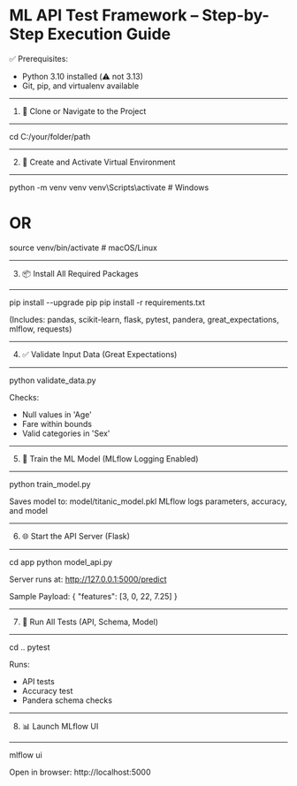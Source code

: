
ML API Test Framework – Step-by-Step Execution Guide
====================================================

✅ Prerequisites:
- Python 3.10 installed (⚠️ not 3.13)
- Git, pip, and virtualenv available

----------------------------------------------------
1. 📁 Clone or Navigate to the Project
----------------------------------------------------

cd C:/your/folder/path

----------------------------------------------------
2. 🐍 Create and Activate Virtual Environment
----------------------------------------------------

python -m venv venv
venv\Scripts\activate               # Windows
# OR
source venv/bin/activate             # macOS/Linux

----------------------------------------------------
3. 📦 Install All Required Packages
----------------------------------------------------

pip install --upgrade pip
pip install -r requirements.txt

(Includes: pandas, scikit-learn, flask, pytest, pandera, great_expectations, mlflow, requests)

----------------------------------------------------
4. ✅ Validate Input Data (Great Expectations)
----------------------------------------------------

python validate_data.py

Checks:
- Null values in 'Age'
- Fare within bounds
- Valid categories in 'Sex'

----------------------------------------------------
5. 🧠 Train the ML Model (MLflow Logging Enabled)
----------------------------------------------------

python train_model.py

Saves model to: model/titanic_model.pkl
MLflow logs parameters, accuracy, and model

----------------------------------------------------
6. 🌐 Start the API Server (Flask)
----------------------------------------------------

cd app
python model_api.py

Server runs at:
http://127.0.0.1:5000/predict

Sample Payload:
{
  "features": [3, 0, 22, 7.25]
}

----------------------------------------------------
7. 🧪 Run All Tests (API, Schema, Model)
----------------------------------------------------

cd ..
pytest

Runs:
- API tests
- Accuracy test
- Pandera schema checks

----------------------------------------------------
8. 📊 Launch MLflow UI
----------------------------------------------------

mlflow ui

Open in browser:
http://localhost:5000

